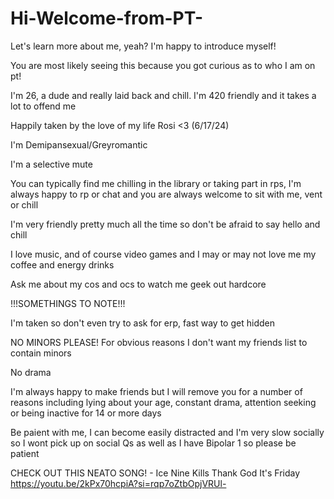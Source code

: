 # Hi-Welcome-from-PT-
Let's learn more about me, yeah? I'm happy to introduce myself!

You are most likely seeing this because you got curious as to who I am on pt!

I'm 26, a dude and really laid back and chill. I'm 420 friendly and it takes a lot to offend me

Happily taken by the love of my life Rosi <3 (6/17/24)

I'm Demipansexual/Greyromantic

I'm a selective mute

You can typically find me chilling in the library or taking part in rps, I'm always happy to rp or chat and you are always welcome to sit with me, vent or chill

I'm very friendly pretty much all the time so don't be afraid to say hello and chill

I love music, and of course video games and I may or may not love me my coffee and energy drinks

Ask me about my cos and ocs to watch me geek out hardcore

!!!SOMETHINGS TO NOTE!!!

I'm taken so don't even try to ask for erp, fast way to get hidden

NO MINORS PLEASE! For obvious reasons I don't want my friends list to contain minors

No drama

I'm always happy to make friends but I will remove you for a number of reasons including lying about your age, constant drama, attention seeking or being inactive for 14 or more days

Be paient with me, I can become easily distracted and I'm very slow socially so I wont pick up on social Qs as well as I have Bipolar 1 so please be patient

CHECK OUT THIS NEATO SONG! - Ice Nine Kills Thank God It's Friday
https://youtu.be/2kPx70hcpiA?si=rqp7oZtbOpjVRUl-
